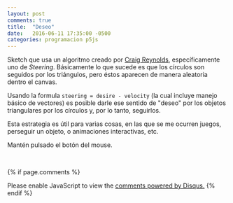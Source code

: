 ```yaml
---
layout: post
comments: true
title:  "Deseo"
date:   2016-06-11 17:35:00 -0500
categories: programacion p5js
---
```


Sketch que usa un algoritmo creado por [Craig Reynolds](http://www.red3d.com/cwr/), específicamente uno de *Steering*.
Básicamente lo que sucede es que los círculos son seguidos por los triángulos, pero éstos aparecen de manera aleatoria dentro el canvas.

Usando la formula `steering = desire - velocity` (la cual incluye manejo básico de vectores) es posible darle ese sentido de "deseo" por los objetos triangulares por los círculos y, por lo tanto, seguirlos.

Esta estrategia es útil para varias cosas, en las que se me ocurren juegos, perseguir un objeto, o animaciones interactivas, etc.

Mantén pulsado el botón del mouse.


<!-- Carga de archivo js -->
<html>
    <head>
        <script src="//cdnjs.cloudflare.com/ajax/libs/p5.js/0.5.0/p5.js"></script>
        <script src="{{site.baseurl}}/js/desire/sketch.js"></script>
        <script src="{{site.baseurl}}/js/desire/food.js"></script>
        <script src="{{site.baseurl}}/js/desire/liquid.js"></script>
        <script src="{{site.baseurl}}/js/desire/vehicle.js"></script>
    </head>
    <body>
        <center>
            <div id="contenedor2"></div>
        </center>
    </body>
</html>
<br>
<center>
<!--<script src="https://gist.github.com/animanoir/b12594eed431bc2353c073e8761599da.js"></script>-->
</center>

<!-- Comentarios -->
{% if page.comments %}
<div id="disqus_thread"></div>
<script>
    /**
     *  RECOMMENDED CONFIGURATION VARIABLES: EDIT AND UNCOMMENT THE SECTION BELOW TO INSERT DYNAMIC VALUES FROM YOUR PLATFORM OR CMS.
     *  LEARN WHY DEFINING THESE VARIABLES IS IMPORTANT: https://disqus.com/admin/universalcode/#configuration-variables
     */
    /*
    var disqus_config = function () {
        this.page.url = PAGE_URL;  // Replace PAGE_URL with your page's canonical URL variable
        this.page.identifier = PAGE_IDENTIFIER; // Replace PAGE_IDENTIFIER with your page's unique identifier variable
    };
    */
    (function() {  // DON'T EDIT BELOW THIS LINE
        var d = document, s = d.createElement('script');
        
        s.src = '//animanoir-blog.disqus.com/embed.js';
        
        s.setAttribute('data-timestamp', +new Date());
        (d.head || d.body).appendChild(s);
    })();
</script>
<noscript>Please enable JavaScript to view the <a href="https://disqus.com/?ref_noscript" rel="nofollow">comments powered by Disqus.</a></noscript>
{% endif %}
